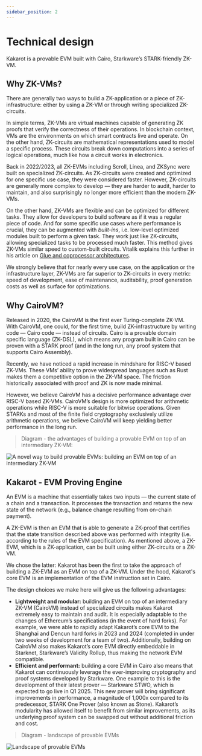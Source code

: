 ```yaml
---
sidebar_position: 2
---
```


# Technical design

Kakarot is a provable EVM built with Cairo, Starkware’s STARK-friendly ZK-VM.

## Why ZK-VMs?

There are generally two ways to build a ZK-application or a piece of
ZK-infrastructure: either by using a ZK-VM or through writing specialized
ZK-circuits.

In simple terms, ZK-VMs are virtual machines capable of generating ZK proofs
that verify the correctness of their operations. In blockchain context, VMs are
the environments on which smart contracts live and operate. On the other hand,
ZK-circuits are mathematical representations used to model a specific process.
These circuits break down computations into a series of logical operations, much
like how a circuit works in electronics.

Back in 2022/2023, all ZK-EVMs including Scroll, Linea, and ZKSync were built on
specialized ZK-circuits. As ZK-circuits were created and optimized for one
specific use case, they were considered faster. However, ZK-circuits are
generally more complex to develop — they are harder to audit, harder to
maintain, and also surprisingly no longer more efficient than the modern ZK-VMs.

On the other hand, ZK-VMs are flexible and can be optimized for different tasks.
They allow for developers to build software as if it was a regular piece of
code. And for some specific use cases where performance is crucial, they can be
augmented with _built-ins_, i.e. low-level optimized modules built to perform a
given task. They work just like ZK-circuits, allowing specialized tasks to be
processed much faster. This method gives ZK-VMs similar speed to custom-built
circuits. Vitalik explains this further in his article on
[Glue and coprocessor architectures](https://vitalik.eth.limo/general/2024/09/02/gluecp.html).

We strongly believe that for nearly every use case, on the application or the
infrastructure layer, ZK-VMs are far superior to ZK-circuits in every metric:
speed of development, ease of maintenance, auditability, proof generation costs
as well as surface for optimizations.

## Why CairoVM?

Released in 2020, the CairoVM is the first ever Turing-complete ZK-VM. With
CairoVM, one could, for the first time, build ZK-infrastructure by writing code
— Cairo code — instead of circuits. Cairo is a provable domain specific language
(ZK-DSL), which means any program built in Cairo can be proven with a STARK
proof (and in the long run, any proof system that supports Cairo Assembly).

Recently, we have noticed a rapid increase in mindshare for RISC-V based ZK-VMs.
These VMs’ ability to prove widespread languages such as Rust makes them a
competitive option in the ZK-VM space. The friction historically associated with
proof and ZK is now made minimal.

However, we believe CairoVM has a decisive performance advantage over RISC-V
based ZK-VMs. CairoVM’s design is more optimized for arithmetic operations while
RISC-V is more suitable for bitwise operations. Given STARKs and most of the
finite field cryptography exclusively utilize arithmetic operations, we believe
CairoVM will keep yielding better performance in the long run.

> Diagram - the advantages of building a provable EVM on top of an intermediary
> ZK-VM:

![A novel way to build provable EVMs: building an EVM on top of an intermediary ZK-VM](../../static/diagrams/how_to_build_a_zkevm.png)

## Kakarot - EVM Proving Engine

An EVM is a machine that essentially takes two inputs — the current state of a
chain and a transaction. It processes the transaction and returns the new state
of the network (e.g., balance change resulting from on-chain payment).

A ZK-EVM is then an EVM that is able to generate a ZK-proof that certifies that
the state transition described above was performed with integrity (i.e.
according to the rules of the EVM specification). As mentioned above, a ZK-EVM,
which is a ZK-application, can be built using either ZK-circuits or a ZK-VM.

We chose the latter: Kakarot has been the first to take the approach of building
a ZK-EVM as an EVM on top of a ZK-VM. Under the hood, Kakarot's core EVM is an
implementation of the EVM instruction set in Cairo.

The design choices we make here will give us the following advantages:

- **Lightweight and modular:** building an EVM on top of an intermediary ZK-VM
  (CairoVM) instead of specialized circuits makes Kakarot extremely easy to
  maintain and audit. It is especially adaptable to the changes of Ethereum’s
  specifications (in the event of hard forks). For example, we were able to
  rapidly adapt Kakarot’s core EVM to the Shanghai and Dencun hard forks in 2023
  and 2024 (completed in under two weeks of development for a team of two).
  Additionally, building on CairoVM also makes Kakarot’s core EVM directly
  embeddable in Starknet, Starkware’s Validity Rollup, thus making the network
  EVM compatible.
- **Efficient and performant:** building a core EVM in Cairo also means that
  Kakarot can continuously leverage the ever-improving cryptography and proof
  systems developed by Starkware. One example to this is the development of
  their latest prover — Starkware STWO, which is expected to go live in Q1 2025.
  This new prover will bring significant improvements in performance, a
  magnitude of 1,000x compared to its predecessor, STARK One Prover (also known
  as Stone). Kakarot’s modularity has allowed itself to benefit from similar
  improvements, as its underlying proof system can be swapped out without
  additional friction and cost.

> Diagram - landscape of provable EVMs

![Landscape of provable EVMs](../../static/diagrams/zkevm_landscape.png)

